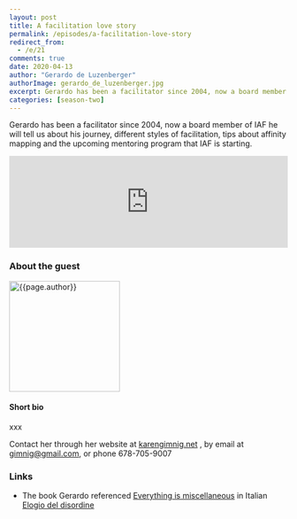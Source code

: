 ```yaml
---
layout: post
title: A facilitation love story
permalink: /episodes/a-facilitation-love-story
redirect_from: 
  - /e/21
comments: true
date: 2020-04-13
author: "Gerardo de Luzenberger"
authorImage: gerardo_de_luzenberger.jpg
excerpt: Gerardo has been a facilitator since 2004, now a board member of IAF he will tell us about his journey, different styles of facilitation, tips about affinity mapping and the upcoming mentoring program that IAF is starting.
categories: [season-two]
---
```


Gerardo has been a facilitator since 2004, now a board member of IAF he will tell us about his journey, different styles of facilitation, tips about affinity mapping and the upcoming mentoring program that IAF is starting.

<iframe width="100%" height="166" scrolling="no" frameborder="no" allow="autoplay" src="https://w.soundcloud.com/player/?url=https%3A//api.soundcloud.com/tracks/795231730%3Fsecret_token%3Ds-NxbD9HgeJR9&color=%23ff5500&auto_play=false&hide_related=false&show_comments=true&show_user=true&show_reposts=false&show_teaser=true"></iframe>

### About the guest

<img width="200px" src="/assets/{{page.authorImage}}" alt="{{page.author}}">

#### Short bio 

xxx

Contact her through her website at <a href="karengimnig.net">karengimnig.net</a> , by email at <a href="mailto:gimnig@gmail.com">gimnig@gmail.com</a>, or phone 678-705-9007

### Links

* The book Gerardo referenced [Everything is miscellaneous](https://www.amazon.com/Everything-Miscellaneous-Power-Digital-Disorder/dp/0805088113) in Italian [Elogio del disordine](https://www.ibs.it/elogio-del-disordine-regole-del-libro-david-weinberger/e/9788817039116)